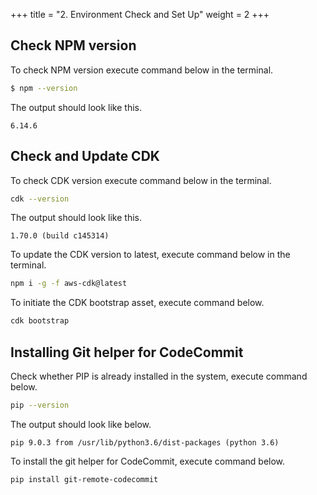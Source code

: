 +++
title = "2. Environment Check and Set Up"
weight = 2
+++

## Check NPM version

To check NPM version execute command below in the terminal.
```bash
$ npm --version
```

The output should look like this.
```text
6.14.6
```

## Check and Update CDK

To check CDK version execute command below in the terminal.
```bash
cdk --version
```

The output should look like this.
```text
1.70.0 (build c145314)
```

To update the CDK version to latest, execute command below in the terminal.
```bash
npm i -g -f aws-cdk@latest
```

To initiate the CDK bootstrap asset, execute command below.
```bash
cdk bootstrap
```

## Installing Git helper for CodeCommit

Check whether PIP is already installed in the system, execute command below.
```bash
pip --version
```

The output should look like below.
```text
pip 9.0.3 from /usr/lib/python3.6/dist-packages (python 3.6)
```

To install the git helper for CodeCommit, execute command below.
```bash
pip install git-remote-codecommit
```